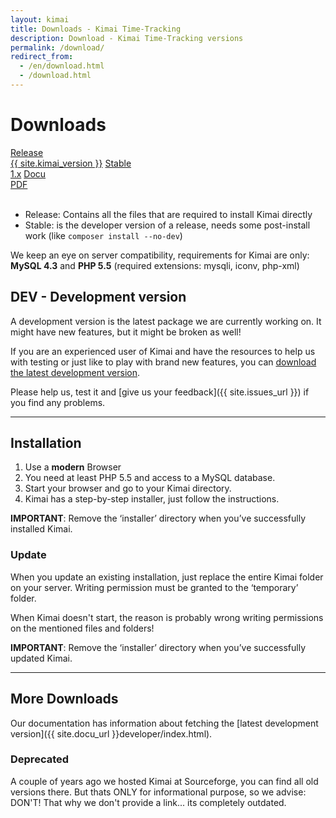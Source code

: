 ```yaml
---
layout: kimai
title: Downloads - Kimai Time-Tracking
description: Download - Kimai Time-Tracking versions
permalink: /download/
redirect_from:
  - /en/download.html
  - /download.html
---
```


# Downloads

<section id="downloads">
      <a href="https://github.com/kimai/kimai/releases/download/{{ site.kimai_version }}/kimai_{{ site.kimai_version }}.zip"><span>Release<br/>{{ site.kimai_version }}</span></a>
      <a href="https://github.com/kimai/kimai/zipball/master"><span>Stable<br/>1.x</span></a>
      <a href="https://github.com/kimai/manuals/raw/master/documentation.pdf"><span>Docu<br/>PDF</span></a>
</section>
<div class="clearleft"></div>
<br>

- Release: Contains all the files that are required to install Kimai directly
- Stable: is the developer version of a release, needs some post-install work (like `composer install --no-dev`)

We keep an eye on server compatibility, requirements for Kimai are only:
<br/>**MySQL 4.3** and **PHP 5.5** (required extensions: mysqli, iconv, php-xml)

<div class="clearleft"></div>

## DEV - Development version

A development version is the latest package we are currently working on.
It might have new features, but it might be broken as well!

If you are an experienced user of Kimai and have the resources to help us with testing or just like to play with brand new features,
you can [download the latest development version](https://github.com/kimai/kimai/zipball/develop).

Please help us, test it and [give us your feedback]({{ site.issues_url }}) if you find any problems.

* * *

## Installation

1. Use a **modern** Browser
2. You need at least PHP 5.5 and access to a MySQL database.
3. Start your browser and go to your Kimai directory.
4. Kimai has a step-by-step installer, just follow the instructions.

**IMPORTANT**: Remove the ‘installer’ directory when you’ve successfully installed Kimai.

### Update

When you update an existing installation, just replace the entire Kimai folder on your server. 
Writing permission must be granted to the ‘temporary’ folder.

When Kimai doesn't start, the reason is probably wrong writing permissions on the mentioned files and folders!

**IMPORTANT**: Remove the ‘installer’ directory when you’ve successfully updated Kimai.

* * *

## More Downloads

Our documentation has information about fetching the [latest development version]({{ site.docu_url }}developer/index.html).

### Deprecated

A couple of years ago we hosted Kimai at Sourceforge, you can find all old versions there. 
But thats ONLY for informational purpose, so we advise: DON'T! That why we don't provide a link... its completely outdated. 
